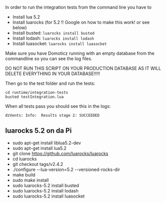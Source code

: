 In order to run the integration tests from the command line you have to

* Install lua 5.2
* Install luarocks (for 5.2 !! Google on how to make this work! or see below)
* Install busted: `luarocks install busted`
* Install lodash: `luarocks install lodash`
* Install luasocket: `luarocks install luasocket`

Make sure you have Domoticz running with an empty database from the commandline so you can see the log files.

DO NOT RUN THIS SCRIPT ON YOUR PRODUCTION DATABASE AS IT WILL DELETE EVERYTHING IN YOUR DATABASE!!!!!

Then go to the test folder and run the tests:

```
cd runtime/integration-tests
busted testIntegration.lua
```

When all tests pass you should see this in the logs:

```
dzVents: Info:  Results stage 2: SUCCEEDED
```


## luarocks 5.2 on da Pi

* sudo apt-get install liblua5.2-dev
* sudo apt-get install lua5.2
* git clone https://github.com/luarocks/luarocks
* cd luarocks
* git checkout tags/v2.4.2
* ./configure --lua-version=5.2 --versioned-rocks-dir
* make build
* sudo make install
* sudo luarocks-5.2 install busted
* sudo luarocks-5.2 install lodash
* sudo luarocks-5.2 install luasocket